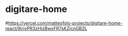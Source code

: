 # digitare-home

#https://vercel.com/matteofols-projects/digitare-home-react/9irivPR3zHjzBwxFR7sKZjcnGB2L

